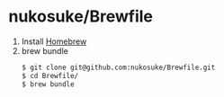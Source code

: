# nukosuke/Brewfile
1. Install [Homebrew](https://brew.sh/)
2. brew bundle
   ```sh
   $ git clone git@github.com:nukosuke/Brewfile.git
   $ cd Brewfile/
   $ brew bundle
   ```
